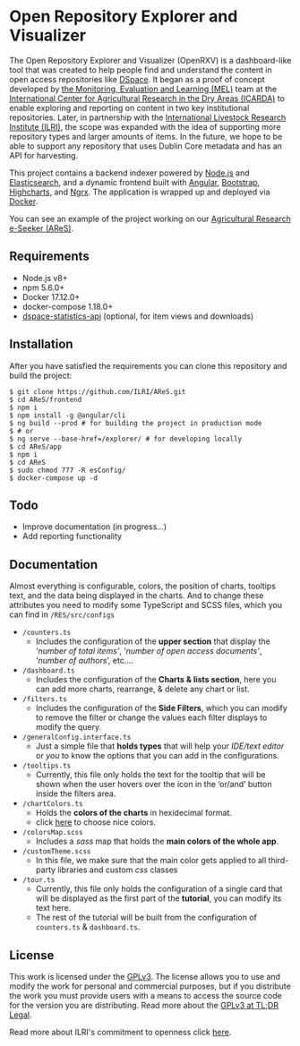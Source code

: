 # Open Repository Explorer and Visualizer

The Open Repository Explorer and Visualizer (OpenRXV) is a dashboard-like tool that was created to help people find and understand the content in open access repositories like [DSpace](https://duraspace.org/dspace). It began as a proof of concept developed by [the Monitoring, Evaluation and Learning (MEL)](https://mel.cgiar.org) team at the [International Center for Agricultural Research in the Dry Areas (ICARDA)](https://www.icarda.org) to enable exploring and reporting on content in two key institutional repositories. Later, in partnership with the [International Livestock Research Institute (ILRI)](https://www.ilri.org), the scope was expanded with the idea of supporting more repository types and larger amounts of items. In the future, we hope to be able to support any repository that uses Dublin Core metadata and has an API for harvesting.

This project contains a backend indexer powered by [Node.js](https://nodejs.org/) and [Elasticsearch](https://www.elastic.co), and a dynamic frontend built with [Angular](https://angular.io), [Bootstrap](https://getbootstrap.com), [Highcharts](https://www.highcharts.com/), and [Ngrx](https://ngrx.io/). The application is wrapped up and deployed via [Docker](https://www.docker.com/).

You can see an example of the project working on our [Agricultural Research e-Seeker (AReS)](https://cgspace.cgiar.org/explorer/).

## Requirements

- Node.js v8+
- npm 5.6.0+
- Docker 17.12.0+
- docker-compose 1.18.0+
- [dspace-statistics-api](https://github.com/ilri/dspace-statistics-api) (optional, for item views and downloads)

## Installation

After you have satisfied the requirements you can clone this repository and build the project:

```console
$ git clone https://github.com/ILRI/AReS.git
$ cd AReS/frontend
$ npm i
$ npm install -g @angular/cli
$ ng build --prod # for building the project in production mode
$ # or
$ ng serve --base-href=/explorer/ # for developing locally
$ cd AReS/app
$ npm i
$ cd AReS
$ sudo chmod 777 -R esConfig/
$ docker-compose up -d
```

## Todo

- Improve documentation (in progress...)
- Add reporting functionality

## Documentation
Almost everything is configurable, colors, the position of charts, tooltips text, and the data being displayed in the charts.
And to change these attributes you need to modify some TypeScript and SCSS files, which you can find in
`/RES/src/configs`
- `/counters.ts` 
	- Includes the configuration of the **upper section** that display the ‘*number of total items’*, ‘*number of open access documents’*, ‘*number of authors*’, etc.…
- `/dashboard.ts`
	- Includes the configuration of the **Charts & lists section**, here you can add more charts, rearrange, & delete any chart or list.
- `/filters.ts`
	- Includes the configuration of the **Side Filters**, which you can modify to remove the filter or change the values each filter displays to modify the query.
- `/generalConfig.interface.ts`
	- Just a simple file that **holds types** that will help your *IDE/text editor* or *you* to know the options that you can add in the configurations.
- `/tooltips.ts`
	- Currently, this file only holds the text for the tooltip that will be shown when the user hovers over the icon in the ‘or/and’ button inside the filters area.
- `/chartColors.ts`
	- Holds the **colors of the charts** in hexidecimal format.
	- click [here](https://color.adobe.com/explore) to choose nice colors.
- `/colorsMap.scss`
	- Includes a *sass* map that holds the **main colors of the whole app**.
- `/customTheme.scss`
	- In this file, we make sure that the main color gets applied to all third-party libraries and custom *css* classes
- `/tour.ts`
	- Currently, this file only holds the configuration of a single card that will be displayed as the first part of the **tutorial**, you can modify its text here.
	- The rest of the tutorial will be built from the configuration of `counters.ts` & `dashboard.ts`.


## License

This work is licensed under the [GPLv3](https://www.gnu.org/licenses/gpl-3.0.en.html). The license allows you to use and modify the work for personal and commercial purposes, but if you distribute the work you must provide users with a means to access the source code for the version you are distributing. Read more about the [GPLv3 at TL;DR Legal](<https://tldrlegal.com/license/gnu-general-public-license-v3-(gpl-3)>).

Read more about ILRI's commitment to openness click [here](https://www.ilri.org/open).
